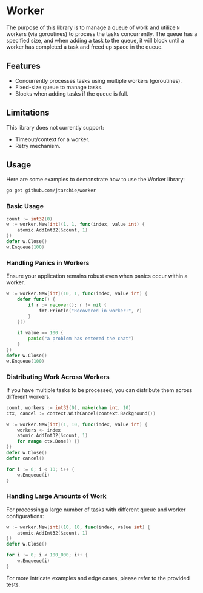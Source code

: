 # Worker

The purpose of this library is to manage a queue of work and utilize `N` workers (via goroutines) to process the tasks concurrently. The queue has a specified size, and when adding a task to the queue, it will block until a worker has completed a task and freed up space in the queue.

## Features

- Concurrently processes tasks using multiple workers (goroutines).
- Fixed-size queue to manage tasks.
- Blocks when adding tasks if the queue is full.

## Limitations

This library does not currently support:
- Timeout/context for a worker.
- Retry mechanism.

## Usage

Here are some examples to demonstrate how to use the Worker library:

```bash
go get github.com/jtarchie/worker
```

### Basic Usage

```go
count := int32(0)
w := worker.New[int](1, 1, func(index, value int) {
	atomic.AddInt32(&count, 1)
})
defer w.Close()
w.Enqueue(100)
```

### Handling Panics in Workers

Ensure your application remains robust even when panics occur within a worker.

```go
w := worker.New[int](10, 1, func(index, value int) {
	defer func() {
		if r := recover(); r != nil {
			fmt.Println("Recovered in worker:", r)
		}
	}()

	if value == 100 {
		panic("a problem has entered the chat")
	}
})
defer w.Close()
w.Enqueue(100)
```

### Distributing Work Across Workers

If you have multiple tasks to be processed, you can distribute them across different workers.

```go
count, workers := int32(0), make(chan int, 10)
ctx, cancel := context.WithCancel(context.Background())

w := worker.New[int](1, 10, func(index, value int) {
	workers <- index
	atomic.AddInt32(&count, 1)
	for range ctx.Done() {}
})
defer w.Close()
defer cancel()

for i := 0; i < 10; i++ {
	w.Enqueue(i)
}
```

### Handling Large Amounts of Work

For processing a large number of tasks with different queue and worker configurations:

```go
w := worker.New[int](10, 10, func(index, value int) {
	atomic.AddInt32(&count, 1)
})
defer w.Close()

for i := 0; i < 100_000; i++ {
	w.Enqueue(i)
}
```

For more intricate examples and edge cases, please refer to the provided tests.
